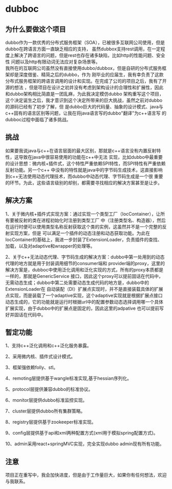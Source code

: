 # dubboc

## 为什么要做这个项目
dubbo作为一款优秀的分布式服务框架（SOA），已被很多互联网公司使用，但是dubbo在跨语言方面一直缺乏相应的支持，
虽然dubbox支持rest调用，在一定程度上解决了跨语言的问题，但是rest也存在诸多缺陷，比如http的性能问题、安全性
问题以及http有限动词无法应对复杂场景等。   
我所在的互联网公司虽然没有直接使用dubbo/dubbox，但是自研的分布式服务框架却是深度借鉴、精简之后的dubbo，作为
刚毕业的应届生，我有幸负责了这款分布式服务框架的跨语言调用的设计和实现。在完成了公司的项目之后，我有了开源的想法
，但是项目在设计之初并没有考虑到架构设计的合理性和扩展性，因此和dubbo架构相比简直是一团乱麻，为此我决定模仿dubbo
架构重写这个项目，这个决定诞生之后，我才意识到这个决定所带来的巨大挑战，虽然之前对dubbo的源码已经有了初步了解，但
是dubbo巨大的代码量、抽象的设计模式、java与c++固有的语言区别等问题，让我在将java语言写的dubbo"翻译"为c++语言写
的dubboc过程中面临了诸多挑战。

## 挑战
如果要我说java与c++在语言层面的最大区别，那就是c++语言没有内置反射特性，这导致在java中很容易使用的功能在c++中无法
实现，比如dubbo中最重要的设计思想：微内核+插件式，这个特性严重依赖SPI特性，而SPI特性有严重依赖反射功能。另一个c++
中没有的特性就是java中的字节码生成技术，这直接影响到c++无法使用动态代理技术，而dubbo中动态代理、字节码生成是一个很
重要的环节。为此，这些语言级别的却别，都需要寻找相应的解决方案甚至是让步。


## 解决方案
1、关于微内核+插件式实现方案：通过实现一个类型工厂（IocContainer），让所有要被反射的类在进程初始化时注册到类型工厂
中（注册类型名、构造器），然后在运行时便可以使用类型名称反射获取这个类的实例，这虽然并不是一个完整的反射实现方案，但是
可以满足一个插件的动态注册和动态获取功能。为此在IocContainer的基础上，我进一步封装了ExtensionLoader，负责插件的查找、
加载，以及对adaptive和wrapper的处理等。  

2、关于c++无法动态代理、字节码生成的解决方案：dubbo中第一处用到的动态代理的地方就是用于封装调用细节的consumer端和
provider端的proxy，这里的解决方案是，dubboc中使用泛化调用和泛化实现的方式，所有的proxy本质都是一样的，那就是GenericService
接口，因此这个proxy可以提前固话在代码中，无需动态生成；dubbo中第二处需要动态生成代码的地方是，dubbo中的ExtensionLoader在
自动装配（DI）扩展点实现时，并不是直接装载具体的扩展点实现，而是装载了一个adaptive实现，这个adaptive实现就是根据扩展点接口
动态生成的，它的功能就是运行时根据url中的配置参数动态选择调用哪一个具体扩展实现，由于dubbo中的扩展点是固定的，因此这里的adpative
也可以提前写好并固话在代码中。


## 暂定功能

1、支持c++泛化调用和c++泛化服务暴露。  

2、采用微内核、插件式设计模式。  
  
3、框架强依赖folly、stl。  
   
4、remoting层提供基于wangle标准实现,基于hessian序列化。  
  
5、protocol层提供兼容dubbo的标准协议。  

6、monitor层提供dubbo标准监控实现。  

7、cluster层提供dubbo所有集群策略。  

8、registry层提供基于zookeeper标准实现。  
 
9、config层提供基于api和xml两种配置方式(xml用于模拟spring配置方式)。  

10、admin采用react+springMVC实现，完全实现dubbo admin现有所有功能。  
  
 
## 注意
项目正在重写中，我会加快进度，但是由于工作量巨大，如果你有任何想法，欢迎与我联系。
